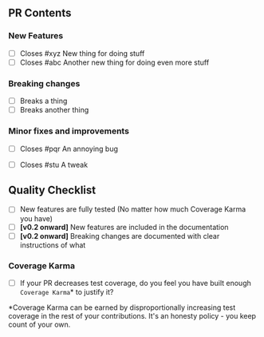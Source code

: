 
<!-- PRs from release/x.y.z branches will be used to create Release Notes so make sure they contain everything -->
<!-- Please don't add features not discussed in an issue first -->

## PR Contents

### New Features

<!-- Write `Closes #xyz` to link issues that this PR completes,
           `WIP on #xyz` to link issues that this PR works toward. -->

- [ ] Closes #xyz New thing for doing stuff
- [ ] Closes #abc Another new thing for doing even more stuff

### Breaking changes

<!-- Breaking changes and how to work around them should be covered in the docs -->

- [ ] Breaks a thing
- [ ] Breaks another thing

### Minor fixes and improvements

- [ ] Closes #pqr An annoying bug
- [ ] Closes #stu A tweak


## Quality Checklist

- [ ] New features are fully tested (No matter how much Coverage Karma you have)
- [ ] **[v0.2 onward]** New features are included in the documentation
- [ ] **[v0.2 onward]** Breaking changes are documented with clear instructions of what 

### Coverage Karma

- [ ] If your PR decreases test coverage, do you feel you have built enough `Coverage Karma`* to justify it?

*Coverage Karma can be earned by disproportionally increasing test coverage in the rest of your contributions.
It's an honesty policy - you keep count of your own.  